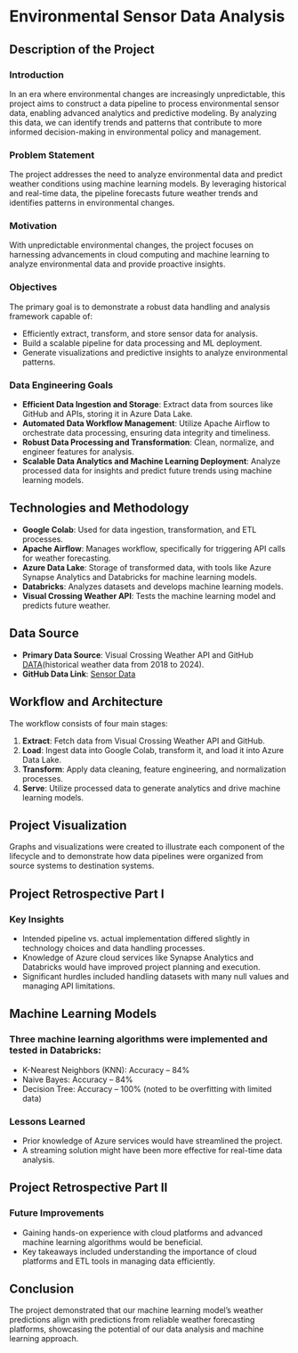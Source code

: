 # Environmental Sensor Data Analysis

## Description of the Project

### Introduction
In an era where environmental changes are increasingly unpredictable, this project aims to construct a data pipeline to process environmental sensor data, enabling advanced analytics and predictive modeling. By analyzing this data, we can identify trends and patterns that contribute to more informed decision-making in environmental policy and management.

### Problem Statement
The project addresses the need to analyze environmental data and predict weather conditions using machine learning models. By leveraging historical and real-time data, the pipeline forecasts future weather trends and identifies patterns in environmental changes.

### Motivation
With unpredictable environmental changes, the project focuses on harnessing advancements in cloud computing and machine learning to analyze environmental data and provide proactive insights.

### Objectives
The primary goal is to demonstrate a robust data handling and analysis framework capable of:
- Efficiently extract, transform, and store sensor data for analysis.
- Build a scalable pipeline for data processing and ML deployment.
- Generate visualizations and predictive insights to analyze environmental patterns.

### Data Engineering Goals
- **Efficient Data Ingestion and Storage**: Extract data from sources like GitHub and APIs, storing it in Azure Data Lake.
- **Automated Data Workflow Management**: Utilize Apache Airflow to orchestrate data processing, ensuring data integrity and timeliness.
- **Robust Data Processing and Transformation**: Clean, normalize, and engineer features for analysis.
- **Scalable Data Analytics and Machine Learning Deployment**: Analyze processed data for insights and predict future trends using machine learning models.

## Technologies and Methodology
- **Google Colab**: Used for data ingestion, transformation, and ETL processes.
- **Apache Airflow**: Manages workflow, specifically for triggering API calls for weather forecasting.
- **Azure Data Lake**: Storage of transformed data, with tools like Azure Synapse Analytics and Databricks for machine learning models.
- **Databricks**: Analyzes datasets and develops machine learning models.
- **Visual Crossing Weather API**: Tests the machine learning model and predicts future weather.

## Data Source
- **Primary Data Source**: Visual Crossing Weather API and GitHub [DATA](https://github.com/gnair60/EnviroDataPipeline-AzureAirflow/blob/main/Data.zip)(historical weather data from 2018 to 2024).
- **GitHub Data Link**: [Sensor Data](https://github.com/gnair60/EnviroDataPipeline-AzureAirflow/blob/main/Sensor_Data.zip)

## Workflow and Architecture
The workflow consists of four main stages:
1. **Extract**: Fetch data from Visual Crossing Weather API and GitHub.
2. **Load**: Ingest data into Google Colab, transform it, and load it into Azure Data Lake.
3. **Transform**: Apply data cleaning, feature engineering, and normalization processes.
4. **Serve**: Utilize processed data to generate analytics and drive machine learning models.

## Project Visualization
Graphs and visualizations were created to illustrate each component of the lifecycle and to demonstrate how data pipelines were organized from source systems to destination systems.

## Project Retrospective Part I
### Key Insights
- Intended pipeline vs. actual implementation differed slightly in technology choices and data handling processes.
- Knowledge of Azure cloud services like Synapse Analytics and Databricks would have improved project planning and execution.
- Significant hurdles included handling datasets with many null values and managing API limitations.

## Machine Learning Models
### Three machine learning algorithms were implemented and tested in Databricks:
- K-Nearest Neighbors (KNN): Accuracy – 84%
- Naive Bayes: Accuracy – 84%
- Decision Tree: Accuracy – 100% (noted to be overfitting with limited data)

### Lessons Learned
- Prior knowledge of Azure services would have streamlined the project.
- A streaming solution might have been more effective for real-time data analysis.

## Project Retrospective Part II
### Future Improvements
- Gaining hands-on experience with cloud platforms and advanced machine learning algorithms would be beneficial.
- Key takeaways included understanding the importance of cloud platforms and ETL tools in managing data efficiently.


## Conclusion
The project demonstrated that our machine learning model’s weather predictions align with predictions from reliable weather forecasting platforms, showcasing the potential of our data analysis and machine learning approach.
